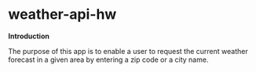 # weather-api-hw

**Introduction**

The purpose of this app is to enable a user to request the current weather forecast in a given area by entering a zip code or a city name.



